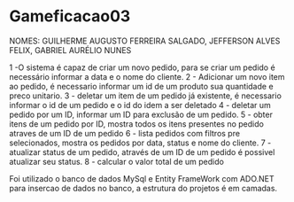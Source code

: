 # Gameficacao03

NOMES: GUILHERME AUGUSTO FERREIRA SALGADO, JEFFERSON ALVES FELIX, GABRIEL AURÉLIO NUNES 

1 -O sistema  é capaz de criar um novo pedido, para se criar um pedido  é necessário informar a data e o nome do cliente.
2 - Adicionar um novo item ao pedido,  é necessario informar um id de um produto sua quantidade e preco unitario.
3 - deletar um item de um pedido já existente, é necessario informar o id de um pedido e o id do idem a ser deletado
4 - deletar um pedido por um ID, informar um ID para exclusão de um pedido.
5 - obter itens de um pedido por ID, mostra todos os itens presentes no pedido atraves de um ID de um pedido
6 - lista pedidos com filtros pre selecionados, mostra os pedidos por data, status e nome do cliente.
7 - atualizar status de um pedido, através de um ID de um pedido é possivel atualizar seu status.
8 - calcular o valor total de um pedido

Foi utilizado o banco de dados MySql e Entity FrameWork com ADO.NET para insercao de dados no banco, a estrutura do projetos é em camadas.

